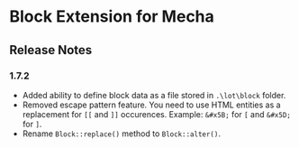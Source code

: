 Block Extension for Mecha
=========================

Release Notes
-------------

### 1.7.2

 - Added ability to define block data as a file stored in `.\lot\block` folder.
 - Removed escape pattern feature. You need to use HTML entities as a replacement for <code>&#x5B;&#x5B;</code> and <code>&#x5D;&#x5D;</code> occurences. Example: <code>&amp;#x5B;</code> for <code>&#x5B;</code> and <code>&amp;#x5D;</code> for <code>&#x5D;</code>.
 - Rename `Block::replace()` method to `Block::alter()`.
